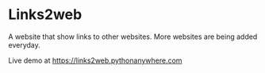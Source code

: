 # Links2web
A website that show links to other websites.
More websites are being added everyday.

Live demo at https://links2web.pythonanywhere.com
